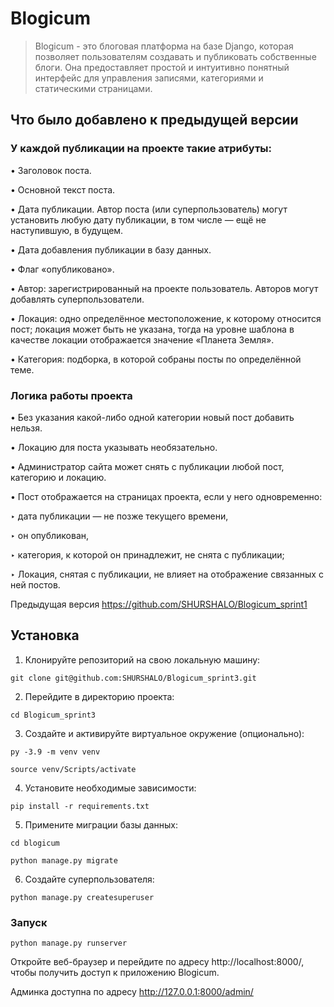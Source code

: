  # Blogicum
> Blogicum - это блоговая платформа на базе Django, которая позволяет пользователям создавать и публиковать собственные блоги. Она предоставляет простой и интуитивно понятный интерфейс для управления записями, категориями и статическими страницами.

## Что было добавлено к предыдущей версии

### У каждой публикации на проекте такие атрибуты:
• Заголовок поста.

• Основной текст поста.

• Дата публикации. Автор поста (или суперпользователь) могут установить любую дату публикации, в том числе — ещё не наступившую, в будущем.

• Дата добавления публикации в базу данных.

• Флаг «опубликовано».

• Автор: зарегистрированный на проекте пользователь. Авторов могут добавлять суперпользователи.

• Локация: одно определённое местоположение, к которому относится пост; локация может быть не указана, тогда на уровне шаблона в качестве локации отображается значение «Планета Земля».

• Категория: подборка, в которой собраны посты по определённой теме.

### Логика работы проекта
• Без указания какой-либо одной категории новый пост добавить нельзя.

• Локацию для поста указывать необязательно.

• Администратор сайта может снять с публикации любой пост, категорию и локацию.

• Пост отображается на страницах проекта, если у него одновременно:

   ‣  дата публикации — не позже текущего времени,

   ‣  он опубликован,

   ‣  категория, к которой он принадлежит, не снята с публикации;

   ‣  Локация, снятая с публикации, не влияет на отображение связанных с ней постов.

Предыдущая версия https://github.com/SHURSHALO/Blogicum_sprint1
## Установка
1. Клонируйте репозиторий на свою локальную машину:
```
git clone git@github.com:SHURSHALO/Blogicum_sprint3.git
```
2. Перейдите в директорию проекта:
```
cd Blogicum_sprint3
```
3. Создайте и активируйте виртуальное окружение (опционально):
```
py -3.9 -m venv venv
```
```
source venv/Scripts/activate
```

4. Установите необходимые зависимости:
```
pip install -r requirements.txt
```
5. Примените миграции базы данных:
```
cd blogicum
```
```
python manage.py migrate
```
6. Создайте суперпользователя:
```
python manage.py createsuperuser
```
### Запуск
```
python manage.py runserver
```
Откройте веб-браузер и перейдите по адресу http://localhost:8000/, чтобы получить доступ к приложению Blogicum.

Админка доступна по адресу http://127.0.0.1:8000/admin/
